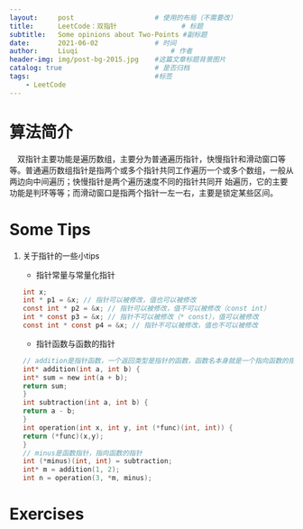 ```yaml
---
layout:     post   				    # 使用的布局（不需要改）
title:      LeetCode：双指针 				# 标题 
subtitle:   Some opinions about Two-Points #副标题
date:       2021-06-02 				# 时间
author:     Liuqi 						# 作者
header-img: img/post-bg-2015.jpg 	#这篇文章标题背景图片 
catalog: true 						# 是否归档
tags:								#标签
    - LeetCode
---
```


# 算法简介
　双指针主要功能是遍历数组，主要分为普通遍历指针，快慢指针和滑动窗口等等。普通遍历数组指针是指两个或多个指针共同工作遍历一个或多个数组，一般从两边向中间遍历；快慢指针是两个遍历速度不同的指针共同开
始遍历，它的主要功能是判环等等；而滑动窗口是指两个指针一左一右，主要是锁定某些区间。
# Some Tips
1. 关于指针的一些小tips

   * 指针常量与常量化指针
   
   ```c
   int x;
   int * p1 = &x; // 指针可以被修改，值也可以被修改
   const int * p2 = &x; // 指针可以被修改，值不可以被修改（const int）
   int * const p3 = &x; // 指针不可以被修改（* const），值可以被修改
   const int * const p4 = &x; // 指针不可以被修改，值也不可以被修改
   ```

   * 指针函数与函数的指针

    ```c
    // addition是指针函数，一个返回类型是指针的函数，函数名本身就是一个指向函数的指针
    int* addition(int a, int b) {
    int* sum = new int(a + b);
    return sum;
    }
    int subtraction(int a, int b) {
    return a - b;
    }
    int operation(int x, int y, int (*func)(int, int)) {
    return (*func)(x,y);
    }
    // minus是函数指针，指向函数的指针
    int (*minus)(int, int) = subtraction;
    int* m = addition(1, 2);
    int n = operation(3, *m, minus);
    ```

# Exercises

